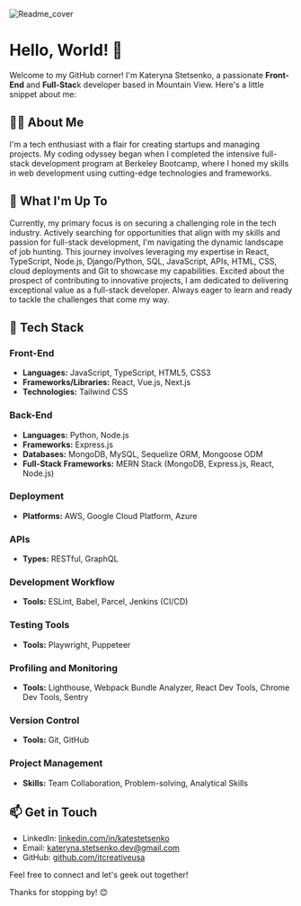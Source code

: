 ![Readme_cover](https://github.com/itcreativeusa/itcreativeusa/assets/124653995/a776277a-8527-4d5d-b660-a6eb66ca494c)
# Hello, World! 👋
Welcome to my GitHub corner! I'm Kateryna Stetsenko, a passionate **Front-End** and **Full-Stac**k developer based in Mountain View. Here's a little snippet about me:

## 👨‍💻 About Me
I'm a tech enthusiast with a flair for creating startups and managing projects. My coding odyssey began when I completed the intensive full-stack development program at Berkeley Bootcamp, where I honed my skills in web development using cutting-edge technologies and frameworks.

## 🌱 What I'm Up To
Currently, my primary focus is on securing a challenging role in the tech industry. Actively searching for opportunities that align with my skills and passion for full-stack development, I'm navigating the dynamic landscape of job hunting. This journey involves leveraging my expertise in React, TypeScript, Node.js, Django/Python, SQL, JavaScript, APIs, HTML, CSS, cloud deployments and Git to showcase my capabilities. Excited about the prospect of contributing to innovative projects, I am dedicated to delivering exceptional value as a full-stack developer. Always eager to learn and ready to tackle the challenges that come my way.

## 🚀 Tech Stack

### Front-End
- **Languages:** JavaScript, TypeScript, HTML5, CSS3
- **Frameworks/Libraries:** React, Vue.js, Next.js
- **Technologies:** Tailwind CSS

### Back-End
- **Languages:** Python, Node.js
- **Frameworks:** Express.js
- **Databases:** MongoDB, MySQL, Sequelize ORM, Mongoose ODM
- **Full-Stack Frameworks:** MERN Stack (MongoDB, Express.js, React, Node.js)

### Deployment
- **Platforms:** AWS, Google Cloud Platform, Azure

### APIs
- **Types:** RESTful, GraphQL

### Development Workflow
- **Tools:** ESLint, Babel, Parcel, Jenkins (CI/CD)

### Testing Tools
- **Tools:** Playwright, Puppeteer

### Profiling and Monitoring
- **Tools:** Lighthouse, Webpack Bundle Analyzer, React Dev Tools, Chrome Dev Tools, Sentry

### Version Control
- **Tools:** Git, GitHub

### Project Management
- **Skills:** Team Collaboration, Problem-solving, Analytical Skills

## 📫 Get in Touch
- LinkedIn: [linkedin.com/in/katestetsenko](https://www.linkedin.com/in/katestetsenko/)
- Email: [kateryna.stetsenko.dev@gmail.com](mailto:kateryna.stetsenko.dev@gmail.com)
- GitHub: [github.com/itcreativeusa](https://github.com/itcreativeusa)

Feel free to connect and let's geek out together!

Thanks for stopping by! 😊

